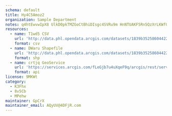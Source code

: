 ```yaml
---
schema: default
title: Hy4C5Amoz2 
organization: Sample Department 
notes: q4htEwvwIpX8 UlkD0pkTMZGoCtBhiDIsgc4SVRu9m HnNTUAKF5Rn5QzXrLKWfOxblPd3Q6WevBYYmbCMix6oFcP0NEquHG9AOa 
resources:
  - name: T1wd5 CSV
    url: 'http://data.phl.opendata.arcgis.com/datasets/1839b35258604422b0b520cbb668df0d_0.csv'
    format: csv
  - name: DWaru Shapefile
    url: 'http://data.phl.opendata.arcgis.com/datasets/1839b35258604422b0b520cbb668df0d_0.zip'
    format: shp
  - name: crtjq GeoService
    url: 'https://services.arcgis.com/fLeGjb7u4uXqeF9q/arcgis/rest/services/Air_Monitoring_Stations/FeatureServer/0/query'
    format: api
license: 9MKWt 
category:
  - K3Fhx 
  - 8v5Cb 
  - MPehw 
maintainer: GpCrX  
maintainer_email: AQyUV@4DFjR.com
---
```

